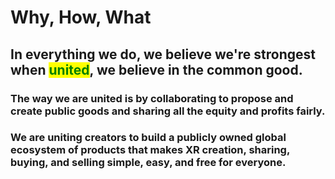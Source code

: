 # Why, How, What

## In everything we do, we believe we're strongest when <mark style="color:green;">**united**</mark>, we believe in the common good.

### The way we are united is by collaborating to propose and create public goods and sharing all the equity and profits fairly.

### We are uniting creators to build a publicly owned global ecosystem of products that makes XR creation, sharing, buying, and selling simple, easy, and free for everyone.
